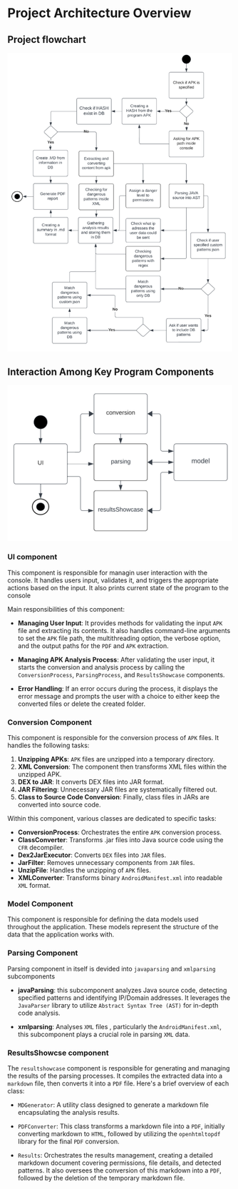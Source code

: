 # Project Architecture Overview

## Project flowchart

![Project Flowchart](./flowchart.png)

## Interaction Among Key Program Components

![Interaction between components](./interactionBetweenComponents.png)

### UI component

This component is responsible for managin user interaction with the console. It handles users input, validates it, and triggers the appropriate actions based on the input. It also prints current state of the program to the console

Main responsibilities of this component:

- **Managing User Input**: It provides methods for validating the input `APK` file and extracting its contents. It also handles command-line arguments to set the `APK` file path, the multithreading option, the verbose option, and the output paths for the `PDF` and `APK` extraction.

- **Managing APK Analysis Process**: After validating the user input, it starts the conversion and analysis process by calling the `ConversionProcess`, `ParsingProcess`, and `ResultsShowcase` components.

- **Error Handling**: If an error occurs during the process, it displays the error message and prompts the user with a choice to either keep the converted files or delete the created folder.

### Conversion Component

This component is responsible for the conversion process of `APK` files. It handles the following tasks:

1. **Unzipping APKs**: `APK` files are unzipped into a temporary directory.
1. **XML Conversion**: The component then transforms XML files within the unzipped APK.
1. **DEX to JAR**: It converts DEX files into JAR format.
1. **JAR Filtering**: Unnecessary JAR files are systematically filtered out.
1. **Class to Source Code Conversion**: Finally, class files in JARs are converted into source code.

Within this component, various classes are dedicated to specific tasks:

- **ConversionProcess**: Orchestrates the entire `APK` conversion process.
- **ClassConverter**: Transforms .jar files into Java source code using the `CFR` decompiler.
- **Dex2JarExecutor**: Converts `DEX` files into `JAR` files.
- **JarFilter**: Removes unnecessary components from `JAR` files.
- **UnzipFile**: Handles the unzipping of `APK` files.
- **XMLConverter**: Transforms binary `AndroidManifest.xml` into readable `XML` format.

### Model Component

This component is responsible for defining the data models used throughout the application. These models represent the structure of the data that the application works with.

### Parsing Component

Parsing component in itself is devided into `javaparsing` and `xmlparsing` subcomponents

- **javaParsing**: this subcomponent analyzes Java source code, detecting specified patterns and identifying IP/Domain addresses. It leverages the `JavaParser` library to utilize `Abstract Syntax Tree (AST)` for in-depth code analysis.

- **xmlparsing**: Analyses `XML` files , particularly the `AndroidManifest.xml`, this subcomponent plays a crucial role in parsing `XML` data.

### ResultsShowcse component

The `resultshowcase` component is responsible for generating and managing the results of the parsing processes. It compiles the extracted data into a `markdown` file, then converts it into a `PDF` file. Here's a brief overview of each class:

- `MDGenerator`: A utility class designed to generate a markdown file encapsulating the analysis results.

- `PDFConverter`: This class transforms a markdown file into a `PDF`, initially converting markdown to `HTML`, followed by utilizing the `openhtmltopdf` library for the final `PDF` conversion.

- `Results`: Orchestrates the results management, creating a detailed markdown document covering permissions, file details, and detected patterns. It also oversees the conversion of this markdown into a `PDF`, followed by the deletion of the temporary markdown file.
